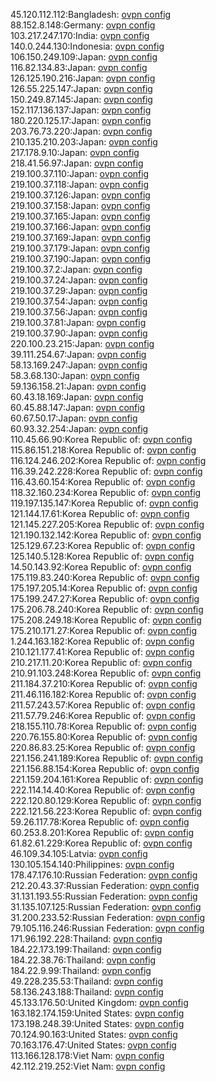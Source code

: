 45.120.112.112:Bangladesh: [ovpn config](vpn/45_120_112_112.ovpn)  
88.152.8.148:Germany: [ovpn config](vpn/88_152_8_148.ovpn)  
103.217.247.170:India: [ovpn config](vpn/103_217_247_170.ovpn)  
140.0.244.130:Indonesia: [ovpn config](vpn/140_0_244_130.ovpn)  
106.150.249.109:Japan: [ovpn config](vpn/106_150_249_109.ovpn)  
116.82.134.83:Japan: [ovpn config](vpn/116_82_134_83.ovpn)  
126.125.190.216:Japan: [ovpn config](vpn/126_125_190_216.ovpn)  
126.55.225.147:Japan: [ovpn config](vpn/126_55_225_147.ovpn)  
150.249.87.145:Japan: [ovpn config](vpn/150_249_87_145.ovpn)  
152.117.136.137:Japan: [ovpn config](vpn/152_117_136_137.ovpn)  
180.220.125.17:Japan: [ovpn config](vpn/180_220_125_17.ovpn)  
203.76.73.220:Japan: [ovpn config](vpn/203_76_73_220.ovpn)  
210.135.210.203:Japan: [ovpn config](vpn/210_135_210_203.ovpn)  
217.178.9.10:Japan: [ovpn config](vpn/217_178_9_10.ovpn)  
218.41.56.97:Japan: [ovpn config](vpn/218_41_56_97.ovpn)  
219.100.37.110:Japan: [ovpn config](vpn/219_100_37_110.ovpn)  
219.100.37.118:Japan: [ovpn config](vpn/219_100_37_118.ovpn)  
219.100.37.126:Japan: [ovpn config](vpn/219_100_37_126.ovpn)  
219.100.37.158:Japan: [ovpn config](vpn/219_100_37_158.ovpn)  
219.100.37.165:Japan: [ovpn config](vpn/219_100_37_165.ovpn)  
219.100.37.166:Japan: [ovpn config](vpn/219_100_37_166.ovpn)  
219.100.37.169:Japan: [ovpn config](vpn/219_100_37_169.ovpn)  
219.100.37.179:Japan: [ovpn config](vpn/219_100_37_179.ovpn)  
219.100.37.190:Japan: [ovpn config](vpn/219_100_37_190.ovpn)  
219.100.37.2:Japan: [ovpn config](vpn/219_100_37_2.ovpn)  
219.100.37.24:Japan: [ovpn config](vpn/219_100_37_24.ovpn)  
219.100.37.29:Japan: [ovpn config](vpn/219_100_37_29.ovpn)  
219.100.37.54:Japan: [ovpn config](vpn/219_100_37_54.ovpn)  
219.100.37.56:Japan: [ovpn config](vpn/219_100_37_56.ovpn)  
219.100.37.81:Japan: [ovpn config](vpn/219_100_37_81.ovpn)  
219.100.37.90:Japan: [ovpn config](vpn/219_100_37_90.ovpn)  
220.100.23.215:Japan: [ovpn config](vpn/220_100_23_215.ovpn)  
39.111.254.67:Japan: [ovpn config](vpn/39_111_254_67.ovpn)  
58.13.169.247:Japan: [ovpn config](vpn/58_13_169_247.ovpn)  
58.3.68.130:Japan: [ovpn config](vpn/58_3_68_130.ovpn)  
59.136.158.21:Japan: [ovpn config](vpn/59_136_158_21.ovpn)  
60.43.18.169:Japan: [ovpn config](vpn/60_43_18_169.ovpn)  
60.45.88.147:Japan: [ovpn config](vpn/60_45_88_147.ovpn)  
60.67.50.17:Japan: [ovpn config](vpn/60_67_50_17.ovpn)  
60.93.32.254:Japan: [ovpn config](vpn/60_93_32_254.ovpn)  
110.45.66.90:Korea Republic of: [ovpn config](vpn/110_45_66_90.ovpn)  
115.86.151.218:Korea Republic of: [ovpn config](vpn/115_86_151_218.ovpn)  
116.124.246.202:Korea Republic of: [ovpn config](vpn/116_124_246_202.ovpn)  
116.39.242.228:Korea Republic of: [ovpn config](vpn/116_39_242_228.ovpn)  
116.43.60.154:Korea Republic of: [ovpn config](vpn/116_43_60_154.ovpn)  
118.32.160.234:Korea Republic of: [ovpn config](vpn/118_32_160_234.ovpn)  
119.197.135.147:Korea Republic of: [ovpn config](vpn/119_197_135_147.ovpn)  
121.144.17.61:Korea Republic of: [ovpn config](vpn/121_144_17_61.ovpn)  
121.145.227.205:Korea Republic of: [ovpn config](vpn/121_145_227_205.ovpn)  
121.190.132.142:Korea Republic of: [ovpn config](vpn/121_190_132_142.ovpn)  
125.129.67.23:Korea Republic of: [ovpn config](vpn/125_129_67_23.ovpn)  
125.140.5.128:Korea Republic of: [ovpn config](vpn/125_140_5_128.ovpn)  
14.50.143.92:Korea Republic of: [ovpn config](vpn/14_50_143_92.ovpn)  
175.119.83.240:Korea Republic of: [ovpn config](vpn/175_119_83_240.ovpn)  
175.197.205.14:Korea Republic of: [ovpn config](vpn/175_197_205_14.ovpn)  
175.199.247.27:Korea Republic of: [ovpn config](vpn/175_199_247_27.ovpn)  
175.206.78.240:Korea Republic of: [ovpn config](vpn/175_206_78_240.ovpn)  
175.208.249.18:Korea Republic of: [ovpn config](vpn/175_208_249_18.ovpn)  
175.210.171.27:Korea Republic of: [ovpn config](vpn/175_210_171_27.ovpn)  
1.244.163.182:Korea Republic of: [ovpn config](vpn/1_244_163_182.ovpn)  
210.121.177.41:Korea Republic of: [ovpn config](vpn/210_121_177_41.ovpn)  
210.217.11.20:Korea Republic of: [ovpn config](vpn/210_217_11_20.ovpn)  
210.91.103.248:Korea Republic of: [ovpn config](vpn/210_91_103_248.ovpn)  
211.184.37.210:Korea Republic of: [ovpn config](vpn/211_184_37_210.ovpn)  
211.46.116.182:Korea Republic of: [ovpn config](vpn/211_46_116_182.ovpn)  
211.57.243.57:Korea Republic of: [ovpn config](vpn/211_57_243_57.ovpn)  
211.57.79.246:Korea Republic of: [ovpn config](vpn/211_57_79_246.ovpn)  
218.155.110.78:Korea Republic of: [ovpn config](vpn/218_155_110_78.ovpn)  
220.76.155.80:Korea Republic of: [ovpn config](vpn/220_76_155_80.ovpn)  
220.86.83.25:Korea Republic of: [ovpn config](vpn/220_86_83_25.ovpn)  
221.156.241.189:Korea Republic of: [ovpn config](vpn/221_156_241_189.ovpn)  
221.156.88.154:Korea Republic of: [ovpn config](vpn/221_156_88_154.ovpn)  
221.159.204.161:Korea Republic of: [ovpn config](vpn/221_159_204_161.ovpn)  
222.114.14.40:Korea Republic of: [ovpn config](vpn/222_114_14_40.ovpn)  
222.120.80.129:Korea Republic of: [ovpn config](vpn/222_120_80_129.ovpn)  
222.121.56.223:Korea Republic of: [ovpn config](vpn/222_121_56_223.ovpn)  
59.26.117.78:Korea Republic of: [ovpn config](vpn/59_26_117_78.ovpn)  
60.253.8.201:Korea Republic of: [ovpn config](vpn/60_253_8_201.ovpn)  
61.82.61.229:Korea Republic of: [ovpn config](vpn/61_82_61_229.ovpn)  
46.109.34.105:Latvia: [ovpn config](vpn/46_109_34_105.ovpn)  
130.105.154.140:Philippines: [ovpn config](vpn/130_105_154_140.ovpn)  
178.47.176.10:Russian Federation: [ovpn config](vpn/178_47_176_10.ovpn)  
212.20.43.37:Russian Federation: [ovpn config](vpn/212_20_43_37.ovpn)  
31.131.193.55:Russian Federation: [ovpn config](vpn/31_131_193_55.ovpn)  
31.135.107.125:Russian Federation: [ovpn config](vpn/31_135_107_125.ovpn)  
31.200.233.52:Russian Federation: [ovpn config](vpn/31_200_233_52.ovpn)  
79.105.116.246:Russian Federation: [ovpn config](vpn/79_105_116_246.ovpn)  
171.96.192.228:Thailand: [ovpn config](vpn/171_96_192_228.ovpn)  
184.22.173.199:Thailand: [ovpn config](vpn/184_22_173_199.ovpn)  
184.22.38.76:Thailand: [ovpn config](vpn/184_22_38_76.ovpn)  
184.22.9.99:Thailand: [ovpn config](vpn/184_22_9_99.ovpn)  
49.228.235.53:Thailand: [ovpn config](vpn/49_228_235_53.ovpn)  
58.136.243.188:Thailand: [ovpn config](vpn/58_136_243_188.ovpn)  
45.133.176.50:United Kingdom: [ovpn config](vpn/45_133_176_50.ovpn)  
163.182.174.159:United States: [ovpn config](vpn/163_182_174_159.ovpn)  
173.198.248.39:United States: [ovpn config](vpn/173_198_248_39.ovpn)  
70.124.90.163:United States: [ovpn config](vpn/70_124_90_163.ovpn)  
70.163.176.47:United States: [ovpn config](vpn/70_163_176_47.ovpn)  
113.166.128.178:Viet Nam: [ovpn config](vpn/113_166_128_178.ovpn)  
42.112.219.252:Viet Nam: [ovpn config](vpn/42_112_219_252.ovpn)  
